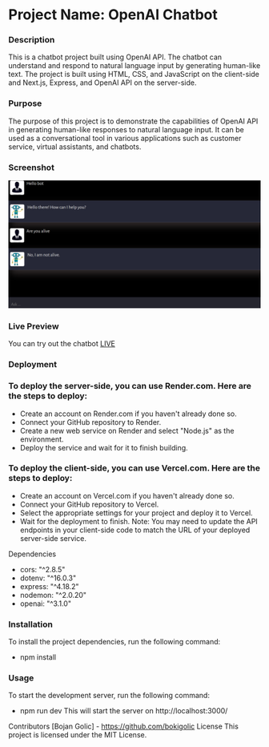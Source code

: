 # Project Name: OpenAI Chatbot

### Description
This is a chatbot project built using OpenAI API. The chatbot can understand and respond to natural 
language input by generating human-like text. The project is built using HTML, CSS, and JavaScript on
the client-side and Next.js, Express, and OpenAI API on the server-side.

### Purpose
The purpose of this project is to demonstrate the capabilities of OpenAI API in generating human-like 
responses to natural language input. It can be used as a conversational tool in various applications 
such as customer service, virtual assistants, and chatbots.

### Screenshot
<img width="931" alt="Screenshot 2022-08-31 230954" src="https://github.com/bokigolic/portfolio/blob/main/public/images/7.png">

### Live Preview
You can try out the chatbot [LIVE](https://open-ai-bokigolic.vercel.app/)

### Deployment
### To deploy the server-side, you can use Render.com. Here are the steps to deploy:

- Create an account on Render.com if you haven't already done so.
- Connect your GitHub repository to Render.
- Create a new web service on Render and select "Node.js" as the environment.
- Deploy the service and wait for it to finish building. 

### To deploy the client-side, you can use Vercel.com. Here are the steps to deploy:

- Create an account on Vercel.com if you haven't already done so.
- Connect your GitHub repository to Vercel.
- Select the appropriate settings for your project and deploy it to Vercel.
- Wait for the deployment to finish.
Note: You may need to update the API endpoints in your client-side code to match the URL of your deployed server-side service.


Dependencies
- cors: "^2.8.5"
- dotenv: "^16.0.3"
- express: "^4.18.2"
- nodemon: "^2.0.20"
- openai: "^3.1.0"

### Installation
To install the project dependencies, run the following command:

- npm install

### Usage
To start the development server, run the following command:

- npm run dev
This will start the server on http://localhost:3000/

Contributors
[Bojan Golic] - https://github.com/bokigolic
License
This project is licensed under the MIT License.
